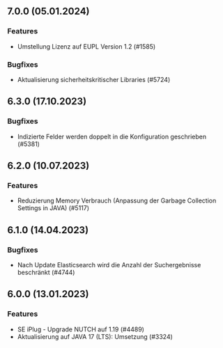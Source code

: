 
## 7.0.0 (05.01.2024)

### Features

* Umstellung Lizenz auf EUPL Version 1.2 (#1585)

### Bugfixes

* Aktualisierung sicherheitskritischer Libraries (#5724)
    
## 6.3.0 (17.10.2023)


### Bugfixes

* Indizierte Felder werden doppelt in die Konfiguration geschrieben  (#5381)
    
## 6.2.0 (10.07.2023)

### Features

* Reduzierung Memory Verbrauch (Anpassung der Garbage Collection Settings in JAVA) (#5117)




    
## 6.1.0 (14.04.2023)





### Bugfixes

* Nach Update Elasticsearch wird die Anzahl der Suchergebnisse beschränkt  (#4744)
    
## 6.0.0 (13.01.2023)

### Features

* SE iPlug - Upgrade NUTCH auf 1.19 (#4489)
* Aktualisierung auf JAVA 17 (LTS): Umsetzung (#3324)




    